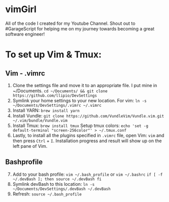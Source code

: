 # vimGirl
All of the code I created for my Youtube Channel. Shout out to #GarageScript for helping me on my journey towards becoming a great software engineer!

<h1> To set up Vim & Tmux: </h1>
<h2>Vim - .vimrc</h2>

1. Clone the settings file and move it to an appropriate file. I put mine in ~/Documents.
`cd ~/Documents/ && git clone https://github.com/llipio/DevSettings`
2. Symlink your home settings to your new location.
For vim: `ln -s ~/Documents/DevSettings/.vimrc ~/.vimrc`
3. Install YARN: `brew install yarn`
4. Install Vundle: `git clone https://github.com/VundleVim/Vundle.vim.git ~/.vim/bundle/Vundle.vim`
5. Install Tmux: `brew install tmux`
Setup tmux colors: `echo 'set -g default-terminal "screen-256color"' > ~/.tmux.conf`
6. Lastly, to install all the plugins specified in `.vimrc` file, open Vim: `vim` and then press `Ctrl` + `I`. Installation progress and result will show up on the left pane of Vim.

<h2>Bashprofile</h2>

7. Add to your bash profile: `vim ~/.bash_profile` or `vim ~/.bashrc`
`if [ -f ~/.devBash ]; then
  source ~/.devBash
fi`
8. Symlink devBash to this location: `ln -s ~/Documents/DevSettings/.devBash ~/.devBash`
9. Refresh: `source ~/.bash_profile`
